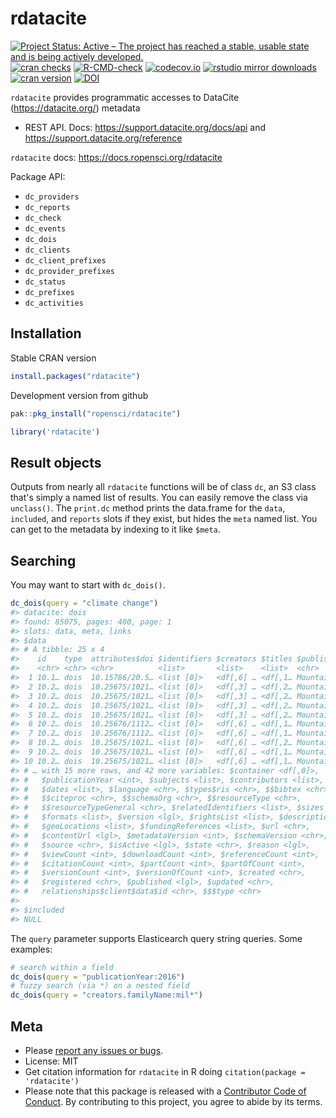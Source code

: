 rdatacite
=========



[![Project Status: Active – The project has reached a stable, usable state and is being actively developed.](http://www.repostatus.org/badges/latest/active.svg)](http://www.repostatus.org/#active)
[![cran checks](https://cranchecks.info/badges/worst/rdatacite)](https://cranchecks.info/pkgs/rdatacite)
[![R-CMD-check](https://github.com/ropensci/rdatacite/workflows/R-CMD-check/badge.svg)](https://github.com/ropensci/rdatacite/actions?query=workflow%3AR-CMD-check)
[![codecov.io](https://codecov.io/github/ropensci/rdatacite/coverage.svg?branch=master)](https://codecov.io/github/ropensci/rdatacite?branch=master)
[![rstudio mirror downloads](https://cranlogs.r-pkg.org/badges/rdatacite)](https://github.com/r-hub/cranlogs.app)
[![cran version](https://www.r-pkg.org/badges/version/rdatacite)](https://cran.r-project.org/package=rdatacite)
[![DOI](https://zenodo.org/badge/2521192.svg)](https://zenodo.org/badge/latestdoi/2521192)

`rdatacite` provides programmatic accesses to DataCite (https://datacite.org/) metadata

* REST API. Docs: https://support.datacite.org/docs/api and https://support.datacite.org/reference

`rdatacite` docs: https://docs.ropensci.org/rdatacite

Package API:

 - `dc_providers`
 - `dc_reports`
 - `dc_check`
 - `dc_events`
 - `dc_dois`
 - `dc_clients`
 - `dc_client_prefixes`
 - `dc_provider_prefixes`
 - `dc_status`
 - `dc_prefixes`
 - `dc_activities`

## Installation

Stable CRAN version


```r
install.packages("rdatacite")
```

Development version from github


```r
pak::pkg_install("ropensci/rdatacite")
```


```r
library('rdatacite')
```

## Result objects

Outputs from nearly all `rdatacite` functions will be of class `dc`, an S3 class that's 
simply a named list of results. You can easily remove the class via `unclass()`.
The `print.dc` method prints the data.frame for the `data`, `included`, and `reports`
slots if they exist, but hides the `meta` named list. You can get to the metadata by
indexing to it like `$meta`.

## Searching

You may want to start with `dc_dois()`.


```r
dc_dois(query = "climate change")
#> datacite: dois
#> found: 85075, pages: 400, page: 1
#> slots: data, meta, links
#> $data
#> # A tibble: 25 x 4
#>    id    type  attributes$doi $identifiers $creators $titles $publisher
#>    <chr> <chr> <chr>          <list>       <list>    <list>  <chr>     
#>  1 10.1… dois  10.15786/20.5… <list [0]>   <df[,6] … <df[,1… Mountain …
#>  2 10.2… dois  10.25675/1021… <list [0]>   <df[,3] … <df[,2… Mountain …
#>  3 10.2… dois  10.25675/1021… <list [0]>   <df[,3] … <df[,2… Mountain …
#>  4 10.2… dois  10.25675/1021… <list [0]>   <df[,3] … <df[,2… Mountain …
#>  5 10.2… dois  10.25675/1021… <list [0]>   <df[,3] … <df[,2… Mountain …
#>  6 10.2… dois  10.25676/1112… <list [0]>   <df[,6] … <df[,1… Mountain …
#>  7 10.2… dois  10.25676/1112… <list [0]>   <df[,6] … <df[,1… Mountain …
#>  8 10.2… dois  10.25675/1021… <list [0]>   <df[,6] … <df[,2… Mountain …
#>  9 10.2… dois  10.25675/1021… <list [0]>   <df[,6] … <df[,1… Mountain …
#> 10 10.2… dois  10.25675/1021… <list [0]>   <df[,6] … <df[,1… Mountain …
#> # … with 15 more rows, and 42 more variables: $container <df[,0]>,
#> #   $publicationYear <int>, $subjects <list>, $contributors <list>,
#> #   $dates <list>, $language <chr>, $types$ris <chr>, $$bibtex <chr>,
#> #   $$citeproc <chr>, $$schemaOrg <chr>, $$resourceType <chr>,
#> #   $$resourceTypeGeneral <chr>, $relatedIdentifiers <list>, $sizes <list>,
#> #   $formats <list>, $version <lgl>, $rightsList <list>, $descriptions <list>,
#> #   $geoLocations <list>, $fundingReferences <list>, $url <chr>,
#> #   $contentUrl <lgl>, $metadataVersion <int>, $schemaVersion <chr>,
#> #   $source <chr>, $isActive <lgl>, $state <chr>, $reason <lgl>,
#> #   $viewCount <int>, $downloadCount <int>, $referenceCount <int>,
#> #   $citationCount <int>, $partCount <int>, $partOfCount <int>,
#> #   $versionCount <int>, $versionOfCount <int>, $created <chr>,
#> #   $registered <chr>, $published <lgl>, $updated <chr>,
#> #   relationships$client$data$id <chr>, $$$type <chr>
#> 
#> $included
#> NULL
```

The `query` parameter supports Elasticearch query string queries. Some examples:


```r
# search within a field
dc_dois(query = "publicationYear:2016")
# fuzzy search (via *) on a nested field
dc_dois(query = "creators.familyName:mil*")
```

## Meta

* Please [report any issues or bugs](https://github.com/ropensci/rdatacite/issues).
* License: MIT
* Get citation information for `rdatacite` in R doing `citation(package = 'rdatacite')`
* Please note that this package is released with a [Contributor Code of Conduct](https://ropensci.org/code-of-conduct/). By contributing to this project, you agree to abide by its terms.
